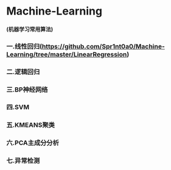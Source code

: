# Machine-Learning
#### (机器学习常用算法)
### 一.线性回归(https://github.com/Spr1nt0a0/Machine-Learning/tree/master/LinearRegression)
### 二.逻辑回归
### 三.BP神经网络
### 四.SVM
### 五.KMEANS聚类
### 六.PCA主成分分析
### 七.异常检测
